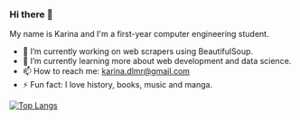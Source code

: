 ### Hi there 👋

My name is Karina and I'm a first-year computer engineering student.

- 🔭 I’m currently working on web scrapers using BeautifulSoup.
- 🌱 I’m currently learning more about web development and data science.
- 📫 How to reach me: karina.dlmr@gmail.com
- ⚡ Fun fact: I love history, books, music and manga.

[![Top Langs](https://github-readme-stats.vercel.app/api/top-langs/?username=kdmoreira&layout=compact&exclude_repo=data-science-alura&langs_count=6)](https://github.com/anuraghazra/github-readme-stats)

<!--
**kdmoreira/kdmoreira** is a ✨ _special_ ✨ repository because its `README.md` (this file) appears on your GitHub profile.

Here are some ideas to get you started:

- 🔭 I’m currently working on...
- 🌱 I’m currently learning...
- 👯 I’m looking to collaborate on ...
- 🤔 I’m looking for help with ...
- 💬 Ask me about ...
- 📫 How to reach me:
- 😄 Pronouns:
- ⚡ Fun fact:
-->
